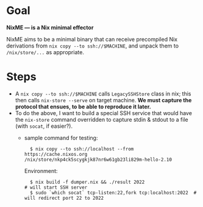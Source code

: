 
# Goal

**NixME — is a Nix minimal effector**

NixME aims to be a minimal binary that can receive precompiled Nix derivations
from `nix copy --to ssh://$MACHINE`, and unpack them to `/nix/store/...` as
appropriate.

# Steps

 - A `nix copy --to ssh://$MACHINE` calls `LegacySSHStore` class in nix; this
   then calls `nix-store --serve` on target machine.
   **We must capture the protocol that ensues, to be able to reproduce it
   later.**
 - To do the above, I want to build a special SSH service that would have the
   `nix-store` command overridden to capture stdin & stdout to a file (with
   `socat`, if easier?).
    - sample command for testing:

            $ nix copy --to ssh://localhost --from https://cache.nixos.org /nix/store/nkp4ck5scygkjk87nr6w61gb23li829m-hello-2.10

        Environment:

            $ nix build -f dumper.nix && ./result 2022                     # will start SSH server
            $ sudo `which socat` tcp-listen:22,fork tcp:localhost:2022  # will redirect port 22 to 2022
